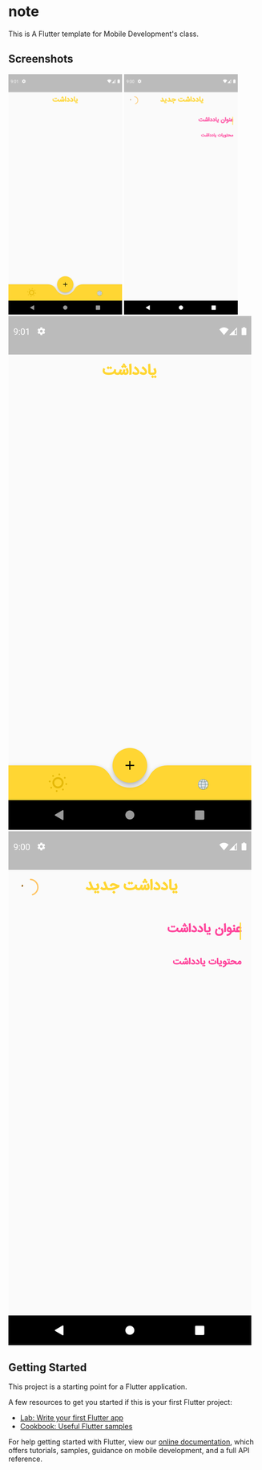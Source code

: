 # note

This is A Flutter template for Mobile Development's class.


## Screenshots
<img src="https://github.com/kondori-reza1990/note_project/blob/master/screenshots/screen1.png?raw=true" width="45%"></img> <img src="https://github.com/kondori-reza1990/note_project/blob/master/screenshots/screen2.png?raw=true" width="45%"></img>
![screen1](https://github.com/kondori-reza1990/note_project/blob/master/screenshots/screen1.png?raw=true) ![screen2](https://github.com/kondori-reza1990/note_project/blob/master/screenshots/screen2.png?raw=true)

## Getting Started

This project is a starting point for a Flutter application.

A few resources to get you started if this is your first Flutter project:

- [Lab: Write your first Flutter app](https://flutter.dev/docs/get-started/codelab)
- [Cookbook: Useful Flutter samples](https://flutter.dev/docs/cookbook)

For help getting started with Flutter, view our
[online documentation](https://flutter.dev/docs), which offers tutorials,
samples, guidance on mobile development, and a full API reference.
